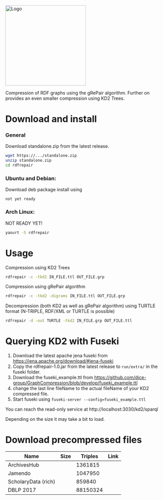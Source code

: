 <img src="https://github.com/dice-group/GraphCompression/blob/develop/logo.png" width="250" alt="Logo" align="middle">

Compression of RDF graphs using the gRePair algorithm. 
Further on provides an even smaller compression using KD2 Trees. 

# Download and install

### General

Download standalone.zip from the latest release. 
```bash
wget https://.../standalone.zip
unzip standalone.zip
cd rdfrepair
```

### Ubuntu and Debian: 

Download deb package install using 
```
not yet ready
```

### Arch Linux: 

NOT READY YET!
```bash
yaourt -S rdfrepair
```

# Usage

Compression using KD2 Trees
```bash
rdfrepair -c -tkd2 IN_FILE.ttl OUT_FILE.grp
```

Compression using gRePair algorithm
```bash
rdfrepair -c -tkd2 -digrams IN_FILE.ttl OUT_FILE.grp
```

Decompression (both KD2 as well as gRePair algorithm) using TURTLE format (N-TRIPLE, RDF/XML or TURTLE is possible)
```bash
rdfrepair -d -out TURTLE -tkd2 IN_FILE.grp OUT_FILE.ttl
```

# Querying KD2 with Fuseki

1. Download the latest apache jena fuseki from https://jena.apache.org/download/#jena-fuseki
2. Copy the rdfrepair-1.0.jar from the latest release to `run/extra/` in the fuseki folder. 
3. Download the fuseki_example.ttl from https://github.com/dice-group/GraphCompression/blob/develop/fuseki_example.ttl
4. change the last line fileName to the actual fileName of your KD2 compressed file. 
5. Start fuseki using `fuseki-server --config=fuseki_example.ttl` 

You can reach the read-only service at http://localhost:3030/kd2/sparql 

Depending on the size it may take a bit to load. 


# Download precompressed files
Name | Size | Triples | Link
------------ | ------------- | -------------  | -------------
ArchivesHub | | 1361815 | 
Jamendo | | 1047950 | 
ScholaryData (rich) | | 859840 |
DBLP 2017 | | 88150324 | 
